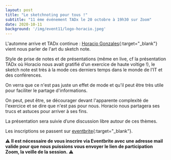 ```yaml
---
layout: post
title: "Le sketchnoting pour tous !"
subtitle: "11 ème événement TADx le 20 octobre à 19h30 sur Zoom"
date: 2020-10-11
background: '/img/event11/logo-horacio.jpeg'
---
```

L'automne arrive et TADx continue : [Horacio Gonzales](https://twitter.com/LostInBrittany){:target="_blank"} vient nous parler de l'art du sketch note.

Style de prise de notes et de présentations (même en live, cf la présentation TADx où Horacio nous avait gratifié d'un exercice de haute voltige !), le sketch note est très à la mode ces derniers temps dans le monde de l'IT et des conférences.

On verra que ce n'est pas juste un effet de mode et qu'il peut être très utile pour faciliter le partage d'informations.

On peut, peut être, se décourager devant l'apparente complexité de l'exercice et se dire que n'est pas pour nous. Horacio nous partagera ses trucs et astuces pour arriver à ses fins.

La présentation sera suivie d’une discussion libre autour de ces thèmes.

Les inscriptions se passent sur [eventbrite](https://www.eventbrite.fr){:target="_blank"}.

⚠️ **Il est nécessaire de vous inscrire via Eventbrite avec une adresse mail valide pour que nous puissions vous envoyer le lien de participation Zoom, la veille de la session.** ⚠️ 
